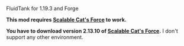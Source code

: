 FluidTank for 1.19.3 and Forge

**This mod requires [Scalable Cat's Force](https://www.curseforge.com/minecraft/mc-mods/scalable-cats-force) to work.**

**You have to download version 2.13.10
of [Scalable Cat's Force](https://www.curseforge.com/minecraft/mc-mods/scalable-cats-force).**
I don't support any other environment.
